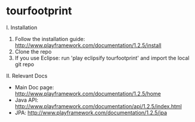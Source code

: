tourfootprint
=============

I. Installation
  1. Follow the installation guide: http://www.playframework.com/documentation/1.2.5/install
  2. Clone the repo
  3. If you use Eclipse: run 'play eclipsify tourfootprint' and import the local git repo

II. Relevant Docs
  - Main Doc page: http://www.playframework.com/documentation/1.2.5/home
  - Java API: http://www.playframework.com/documentation/api/1.2.5/index.html
  - JPA: http://www.playframework.com/documentation/1.2.5/jpa
